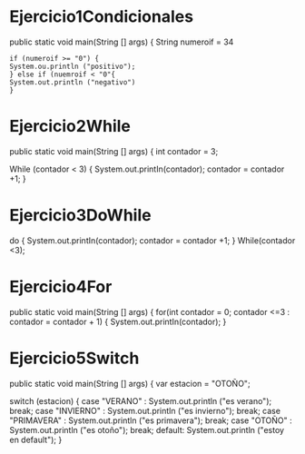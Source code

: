 # Ejercicio1Condicionales 
public static void main(String [] args) {
String numeroif = 34

    if (numeroif >= "0") {
    System.ou.println ("positivo");
    } else if (nuemroif < "0"{
    System.out.println ("negativo")
    }




# Ejercicio2While
public static void main(String [] args) {
 int contador = 3;
 
 While (contador < 3) {
 System.out.printIn(contador);
 contador = contador +1;
 }
 
 
 
 # Ejercicio3DoWhile
 do {
 System.out.printIn(contador);
 contador = contador +1;
 } While(contador <3);
 
 
 
 # Ejercicio4For
 public static void main(String [] args) {
 for(int contador = 0; contador <=3 : contador = contador + 1) {
 System.out.printIn(contador);
 }
 
 
 
 # Ejercicio5Switch
 public static void main(String [] args) {
 var estacion = "OTOÑO";
 
 switch (estacion) {
   case "VERANO" :
      System.out.println ("es verano");
      break;
   case "INVIERNO" :
      System.out.println ("es invierno");
      break;
   case "PRIMAVERA" :
      System.out.println ("es primavera");
      break;
    case "OTOÑO" :
      System.out.println ("es otoño");
      break;
   default:
      System.out.println ("estoy en default");
 }
 
 
 
 
 

